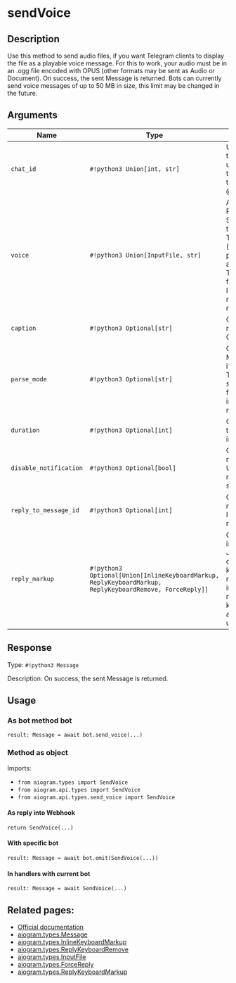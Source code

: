 # sendVoice

## Description

Use this method to send audio files, if you want Telegram clients to display the file as a playable voice message. For this to work, your audio must be in an .ogg file encoded with OPUS (other formats may be sent as Audio or Document). On success, the sent Message is returned. Bots can currently send voice messages of up to 50 MB in size, this limit may be changed in the future.


## Arguments

| Name | Type | Description |
| - | - | - |
| `chat_id` | `#!python3 Union[int, str]` | Unique identifier for the target chat or username of the target channel (in the format @channelusername) |
| `voice` | `#!python3 Union[InputFile, str]` | Audio file to send. Pass a file_id as String to send a file that exists on the Telegram servers (recommended), pass an HTTP URL as a String for Telegram to get a file from the Internet, or upload a new one using multipart/form-data. |
| `caption` | `#!python3 Optional[str]` | Optional. Voice message caption, 0-1024 characters |
| `parse_mode` | `#!python3 Optional[str]` | Optional. Send Markdown or HTML, if you want Telegram apps to show bold, italic, fixed-width text or inline URLs in the media caption. |
| `duration` | `#!python3 Optional[int]` | Optional. Duration of the voice message in seconds |
| `disable_notification` | `#!python3 Optional[bool]` | Optional. Sends the message silently. Users will receive a notification with no sound. |
| `reply_to_message_id` | `#!python3 Optional[int]` | Optional. If the message is a reply, ID of the original message |
| `reply_markup` | `#!python3 Optional[Union[InlineKeyboardMarkup, ReplyKeyboardMarkup, ReplyKeyboardRemove, ForceReply]]` | Optional. Additional interface options. A JSON-serialized object for an inline keyboard, custom reply keyboard, instructions to remove reply keyboard or to force a reply from the user. |



## Response

Type: `#!python3 Message`

Description: On success, the sent Message is returned.


## Usage


### As bot method bot

```python3
result: Message = await bot.send_voice(...)
```

### Method as object

Imports:

- `from aiogram.types import SendVoice`
- `from aiogram.api.types import SendVoice`
- `from aiogram.api.types.send_voice import SendVoice`

#### As reply into Webhook
```python3
return SendVoice(...)
```

#### With specific bot
```python3
result: Message = await bot.emit(SendVoice(...))
```

#### In handlers with current bot
```python3
result: Message = await SendVoice(...)
```


## Related pages:

- [Official documentation](https://core.telegram.org/bots/api#sendvoice)
- [aiogram.types.Message](../types/message.md)
- [aiogram.types.InlineKeyboardMarkup](../types/inline_keyboard_markup.md)
- [aiogram.types.ReplyKeyboardRemove](../types/reply_keyboard_remove.md)
- [aiogram.types.InputFile](../types/input_file.md)
- [aiogram.types.ForceReply](../types/force_reply.md)
- [aiogram.types.ReplyKeyboardMarkup](../types/reply_keyboard_markup.md)
